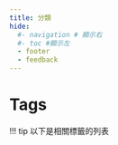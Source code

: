 ```yaml
---
title: 分類
hide:
  #- navigation # 顯示右
  #- toc #顯示左
  - footer
  - feedback
---
```

# Tags
!!! tip
    以下是相關標籤的列表


